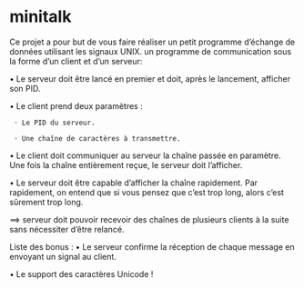 # minitalk
Ce projet a pour but de vous faire réaliser un petit programme d’échange de données
utilisant les signaux UNIX.
un programme de communication sous la forme d’un client et
d’un serveur:

• Le serveur doit être lancé en premier et doit, après le lancement, afficher son PID.

• Le client prend deux paramètres :

     ◦ Le PID du serveur.
  
     ◦ Une chaîne de caractères à transmettre.
  
• Le client doit communiquer au serveur la chaîne passée en paramètre.
Une fois la chaîne entièrement reçue, le serveur doit l’afficher.

• Le serveur doit être capable d’afficher la chaîne rapidement. Par rapidement, on
entend que si vous pensez que c’est trop long, alors c’est sûrement trop long.

==> serveur doit pouvoir recevoir des chaînes de plusieurs clients à la suite sans
nécessiter d’être relancé.


Liste des bonus :
• Le serveur confirme la réception de chaque message en envoyant un signal au client.

• Le support des caractères Unicode !
